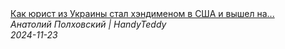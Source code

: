 <!--2024-11-23 15:00:52-->
<div class="yb">
  <a class="nodecor" href="/posts.html?rabota/kak_jurist_iz_ukrainy_stal_hendimenom_v_ssha_i_vyshel_na_10_000_majami">
    <img class="preview" data-videoid="mwVMEwLwph4" src="https://i2.ytimg.com/vi/mwVMEwLwph4/hqdefault.jpg" align="middle" alt="">
  </a>
  <div class="inlbl text">
    <a class="nodecor" href="/posts.html?rabota/kak_jurist_iz_ukrainy_stal_hendimenom_v_ssha_i_vyshel_na_10_000_majami">Как юрист из Украины стал хэндименом в США и вышел на...</a><br>
    <i class="smaller2">Анатолий Полховский | HandyTeddy </i><br>
    <i class="smaller3">2024-11-23</i>
  </div>
</div>
